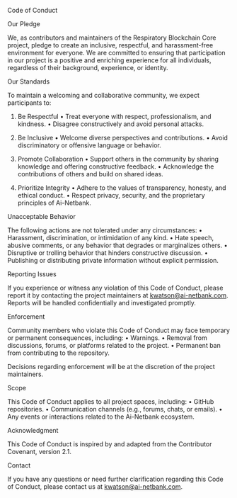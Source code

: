 Code of Conduct

Our Pledge

We, as contributors and maintainers of the Respiratory Blockchain Core project, pledge to create an inclusive, respectful, and harassment-free environment for everyone. We are committed to ensuring that participation in our project is a positive and enriching experience for all individuals, regardless of their background, experience, or identity.

Our Standards

To maintain a welcoming and collaborative community, we expect participants to:

1. Be Respectful
	•	Treat everyone with respect, professionalism, and kindness.
	•	Disagree constructively and avoid personal attacks.

2. Be Inclusive
	•	Welcome diverse perspectives and contributions.
	•	Avoid discriminatory or offensive language or behavior.

3. Promote Collaboration
	•	Support others in the community by sharing knowledge and offering constructive feedback.
	•	Acknowledge the contributions of others and build on shared ideas.

4. Prioritize Integrity
	•	Adhere to the values of transparency, honesty, and ethical conduct.
	•	Respect privacy, security, and the proprietary principles of Ai-Netbank.

Unacceptable Behavior

The following actions are not tolerated under any circumstances:
	•	Harassment, discrimination, or intimidation of any kind.
	•	Hate speech, abusive comments, or any behavior that degrades or marginalizes others.
	•	Disruptive or trolling behavior that hinders constructive discussion.
	•	Publishing or distributing private information without explicit permission.

Reporting Issues

If you experience or witness any violation of this Code of Conduct, please report it by contacting the project maintainers at kwatson@ai-netbank.com. Reports will be handled confidentially and investigated promptly.

Enforcement

Community members who violate this Code of Conduct may face temporary or permanent consequences, including:
	•	Warnings.
	•	Removal from discussions, forums, or platforms related to the project.
	•	Permanent ban from contributing to the repository.

Decisions regarding enforcement will be at the discretion of the project maintainers.

Scope

This Code of Conduct applies to all project spaces, including:
	•	GitHub repositories.
	•	Communication channels (e.g., forums, chats, or emails).
	•	Any events or interactions related to the Ai-Netbank ecosystem.

Acknowledgment

This Code of Conduct is inspired by and adapted from the Contributor Covenant, version 2.1.

Contact

If you have any questions or need further clarification regarding this Code of Conduct, please contact us at kwatson@ai-netbank.com.
